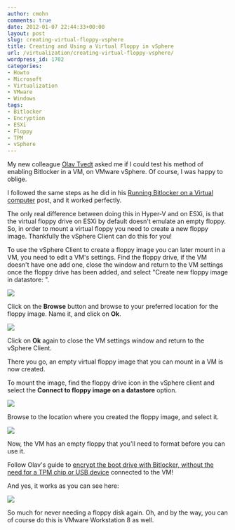```yaml
---
author: cmohn
comments: true
date: 2012-01-07 22:44:33+00:00
layout: post
slug: creating-virtual-floppy-vsphere
title: Creating and Using a Virtual Floppy in vSphere
url: /virtualization/creating-virtual-floppy-vsphere/
wordpress_id: 1702
categories:
- Howto
- Microsoft
- Virtualization
- VMware
- Windows
tags:
- Bitlocker
- Encryption
- ESXi
- Floppy
- TPM
- vSphere
---
```


My new colleague [Olav Tvedt](http://twitter.com/olavtwitt) asked me if I could test his method of enabling Bitlocker in a VM, on VMware vSphere. Of course, I was happy to oblige.

I followed the same steps as he did in his [Running Bitlocker on a Virtual computer](http://olavtvedt.blogspot.com/2012/01/running-bitlocker-on-virtual-computer.html) post, and it worked perfectly.

The only real difference between doing this in Hyper-V and on ESXi, is that the virtual floppy drive on ESXi by default doesn't emulate an empty floppy. So, in order to mount a virtual floppy you need to create a new floppy image. Thankfully the vSphere Client can do this for you!

To use the vSphere Client to create a floppy image you can later mount in a VM, you need to edit a VM's settings. Find the floppy drive, if the VM doesn't have one add one, close the window and return to the VM settings once the floppy drive has been added, and select "Create new floppy image in datastore: ".

[![](http://vninja.net/wordpress/wp-content/uploads/2012/01/Create-Virtual-Floppy-2-1-300x267.png)](http://vninja.net/wordpress/wp-content/uploads/2012/01/Create-Virtual-Floppy-2-1.png)

Click on the **Browse** button and browse to your preferred location for the floppy image. Name it, and click on **Ok**.

[![](http://vninja.net/wordpress/wp-content/uploads/2012/01/Create-Virtual-Floppy-2-2-300x210.png)](http://vninja.net/wordpress/wp-content/uploads/2012/01/Create-Virtual-Floppy-2-2.png)

Click on **Ok** again to close the VM settings window and return to the vSphere Client.

There you go, an empty virtual floppy image that you can mount in a VM is now created.

To mount the image, find the floppy drive icon in the vSphere client and select the **Connect to floppy image on a datastore** option.

[![](http://vninja.net/wordpress/wp-content/uploads/2012/01/Create-Virtual-Floppy-2-3-300x200.png)](http://vninja.net/wordpress/wp-content/uploads/2012/01/Create-Virtual-Floppy-2-3.png)

Browse to the location where you created the floppy image, and select it.

[![](http://vninja.net/wordpress/wp-content/uploads/2012/01/Create-Virtual-Floppy-2-4-300x210.png)](http://vninja.net/wordpress/wp-content/uploads/2012/01/Create-Virtual-Floppy-2-4.png)

Now, the VM has an empty floppy that you'll need to format before you can use it.

Follow Olav's guide to [encrypt the boot drive with Bitlocker, without the need for a TPM chip or USB device](http://olavtvedt.blogspot.com/2012/01/running-bitlocker-on-virtual-computer.html) connected to the VM!

And yes, it works as you can see here:

[![](http://vninja.net/wordpress/wp-content/uploads/2012/01/Create-Virtual-Floppy-2-5-300x180.png)](http://vninja.net/wordpress/wp-content/uploads/2012/01/Create-Virtual-Floppy-2-5.png)

So much for never needing a floppy disk again. Oh, and by the way, you can of course do this is VMware Workstation 8 as well.
